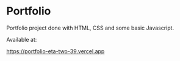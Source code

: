 # Portfolio

Portfolio project done with HTML, CSS and some basic Javascript.

Available at:

https://portfolio-eta-two-39.vercel.app
